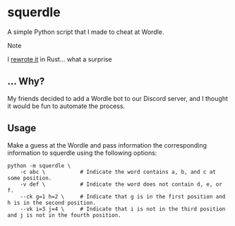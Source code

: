 # squerdle
A simple Python script that I made to cheat at Wordle.

> [!NOTE]
> I [rewrote it](https://github.com/4jamesccraven/glosse) in Rust... what a surprise

## ... Why?
My friends decided to add a Wordle bot to our Discord server, and I thought it
would be fun to automate the process.

## Usage
Make a guess at the Wordle and pass information the corresponding information
to squerdle using the following options:

```
python -m squerdle \
    -c abc \           # Indicate the word contains a, b, and c at some position.
    -v def \           # Indicate the word does not contain d, e, or f.
    --ck g=1 h=2 \     # Indicate that g is in the first position and h is in the second position.
    --vk i=3 j=4 \     # Indicate that i is not in the third position and j is not in the fourth position.
```
